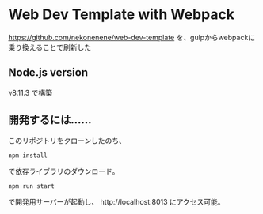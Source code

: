 # Web Dev Template with Webpack

https://github.com/nekonenene/web-dev-template を、gulpからwebpackに乗り換えることで刷新した

## Node.js version

v8.11.3 で構築

## 開発するには……

このリポジトリをクローンしたのち、

```
npm install
```

で依存ライブラリのダウンロード。

```
npm run start
```

で開発用サーバーが起動し、 http://localhost:8013 にアクセス可能。
